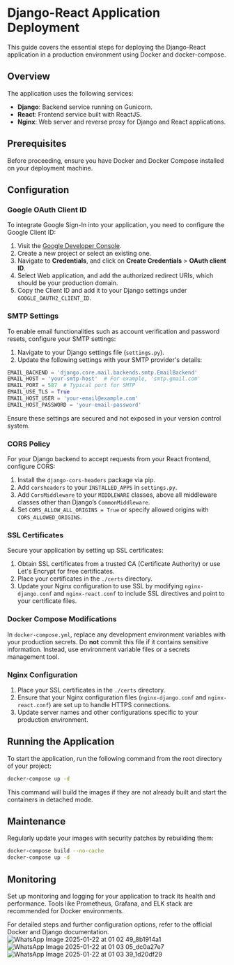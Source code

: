 
# Django-React Application Deployment

This guide covers the essential steps for deploying the Django-React application in a production environment using Docker and docker-compose.

## Overview

The application uses the following services:
- **Django**: Backend service running on Gunicorn.
- **React**: Frontend service built with ReactJS.
- **Nginx**: Web server and reverse proxy for Django and React applications.

## Prerequisites

Before proceeding, ensure you have Docker and Docker Compose installed on your deployment machine.

## Configuration

### Google OAuth Client ID

To integrate Google Sign-In into your application, you need to configure the Google Client ID:

1. Visit the [Google Developer Console](https://console.developers.google.com/).
2. Create a new project or select an existing one.
3. Navigate to **Credentials**, and click on **Create Credentials** > **OAuth client ID**.
4. Select Web application, and add the authorized redirect URIs, which should be your production domain.
5. Copy the Client ID and add it to your Django settings under `GOOGLE_OAUTH2_CLIENT_ID`.

### SMTP Settings

To enable email functionalities such as account verification and password resets, configure your SMTP settings:

1. Navigate to your Django settings file (`settings.py`).
2. Update the following settings with your SMTP provider's details:

```python
EMAIL_BACKEND = 'django.core.mail.backends.smtp.EmailBackend'
EMAIL_HOST = 'your-smtp-host'  # For example, 'smtp.gmail.com'
EMAIL_PORT = 587  # Typical port for SMTP
EMAIL_USE_TLS = True
EMAIL_HOST_USER = 'your-email@example.com'
EMAIL_HOST_PASSWORD = 'your-email-password'
```

Ensure these settings are secured and not exposed in your version control system.

### CORS Policy

For your Django backend to accept requests from your React frontend, configure CORS:

1. Install the `django-cors-headers` package via pip.
2. Add `corsheaders` to your `INSTALLED_APPS` in `settings.py`.
3. Add `CorsMiddleware` to your `MIDDLEWARE` classes, above all middleware classes other than Django’s `CommonMiddleware`.
4. Set `CORS_ALLOW_ALL_ORIGINS = True` or specify allowed origins with `CORS_ALLOWED_ORIGINS`.

### SSL Certificates

Secure your application by setting up SSL certificates:

1. Obtain SSL certificates from a trusted CA (Certificate Authority) or use Let's Encrypt for free certificates.
2. Place your certificates in the `./certs` directory.
3. Update your Nginx configuration to use SSL by modifying `nginx-django.conf` and `nginx-react.conf` to include SSL directives and point to your certificate files.

### Docker Compose Modifications

In `docker-compose.yml`, replace any development environment variables with your production secrets. Do **not** commit this file if it contains sensitive information. Instead, use environment variable files or a secrets management tool.

### Nginx Configuration

1. Place your SSL certificates in the `./certs` directory.
2. Ensure that your Nginx configuration files (`nginx-django.conf` and `nginx-react.conf`) are set up to handle HTTPS connections.
3. Update server names and other configurations specific to your production environment.

## Running the Application

To start the application, run the following command from the root directory of your project:

```bash
docker-compose up -d
```

This command will build the images if they are not already built and start the containers in detached mode.

## Maintenance

Regularly update your images with security patches by rebuilding them:

```bash
docker-compose build --no-cache
docker-compose up -d
```

## Monitoring

Set up monitoring and logging for your application to track its health and performance. Tools like Prometheus, Grafana, and ELK stack are recommended for Docker environments.

For detailed steps and further configuration options, refer to the official Docker and Django documentation.
![WhatsApp Image 2025-01-22 at 01 02 49_8b1914a1](https://github.com/user-attachments/assets/5ee350e6-9b41-4d86-89e9-8b75041ac71a)
![WhatsApp Image 2025-01-22 at 01 03 05_dc0a27e7](https://github.com/user-attachments/assets/66a93df1-6615-4913-b465-754ab444b503)
![WhatsApp Image 2025-01-22 at 01 03 39_1d20df29](https://github.com/user-attachments/assets/5dbd6de9-e297-4ca8-a1d1-8254b5cae715)




